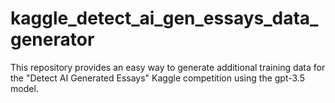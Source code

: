 # kaggle_detect_ai_gen_essays_data_generator
This repository provides an easy way to generate additional training data for the "Detect AI Generated Essays" Kaggle competition using the gpt-3.5 model.
